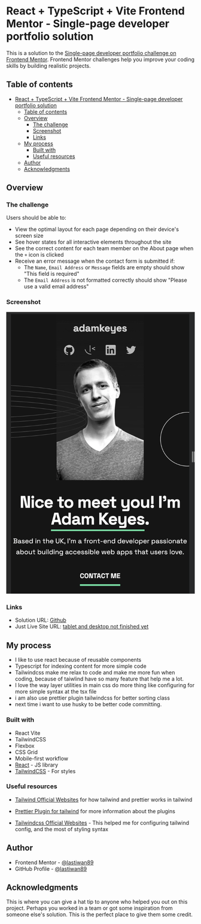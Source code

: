 # React + TypeScript + Vite Frontend Mentor - Single-page developer portfolio solution

This is a solution to the [Single-page developer portfolio challenge on Frontend Mentor](https://www.frontendmentor.io/challenges/singlepage-developer-portfolio-bBVj2ZPi-x). Frontend Mentor challenges help you improve your coding skills by building realistic projects.

## Table of contents

- [React + TypeScript + Vite Frontend Mentor - Single-page developer portfolio solution](#react--typescript--vite-frontend-mentor---single-page-developer-portfolio-solution)
  - [Table of contents](#table-of-contents)
  - [Overview](#overview)
    - [The challenge](#the-challenge)
    - [Screenshot](#screenshot)
    - [Links](#links)
  - [My process](#my-process)
    - [Built with](#built-with)
    - [Useful resources](#useful-resources)
  - [Author](#author)
  - [Acknowledgments](#acknowledgments)

## Overview

### The challenge

Users should be able to:

- View the optimal layout for each page depending on their device's screen size
- See hover states for all interactive elements throughout the site
- See the correct content for each team member on the About page when the `+` icon is clicked
- Receive an error message when the contact form is submitted if:
  - The `Name`, `Email Address` or `Message` fields are empty should show "This field is required"
  - The `Email Address` is not formatted correctly should show "Please use a valid email address"

### Screenshot

![Mobile Version](./public/single-portfolio-dev.png)

### Links

- Solution URL: [Github](https://github.com/lastiwan89/single-page-dev-porfolio)
- Just Live Site URL: [tablet and desktop not finished yet](https://dev-porfolio-6toin3ork-chill-rains-projects.vercel.app/)

## My process

- I like to use react because of reusable components
- Typescript for indexing content for more simple code
- Tailwindcss make me relax to code and make me more fun when coding, because of taiwlind have so many feature that help me a lot.
- I love the way layer utilities in main css do more thing like configuring for more simple syntax at the tsx file
- i am also use prettier plugin tailwindcss for better sorting class
- next time i want to use husky to be better code committing.

### Built with

- React Vite
- TailwindCSS
- Flexbox
- CSS Grid
- Mobile-first workflow
- [React](https://reactjs.org/) - JS library
- [TailwindCSS](https://tailwindcss.com/) - For styles

### Useful resources

- [Tailwind Official Websites](https://tailwindcss.com/blog/automatic-class-sorting-with-prettier#how-classes-are-sorted) for how tailwind and prettier works in tailwind
- [Prettier Plugin for tailwind](https://github.com/tailwindlabs/prettier-plugin-tailwindcss) for more information about the plugins

- [Tailwindcss Official Websites](https://tailwindcss.com/) - This helped me for configuring tailwind config, and the most of styling syntax

## Author

- Frontend Mentor - [@lastiwan89](https://www.frontendmentor.io/profile/lastiwan89)
- GitHub Profile - [@lastiwan89](https://github.com/lastiwan89)

## Acknowledgments

This is where you can give a hat tip to anyone who helped you out on this project. Perhaps you worked in a team or got some inspiration from someone else's solution. This is the perfect place to give them some credit.
